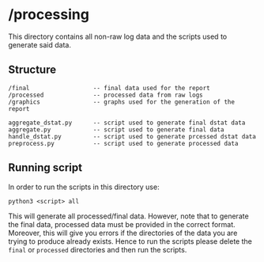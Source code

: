 # /processing
This directory contains all non-raw log data and the scripts used to generate said data.

## Structure
```
/final                  -- final data used for the report
/processed              -- processed data from raw logs
/graphics               -- graphs used for the generation of the report

aggregate_dstat.py      -- script used to generate final dstat data
aggregate.py            -- script used to generate final data
handle_dstat.py         -- script used to generate prcessed dstat data
preprocess.py           -- script used to generate processed data
```

## Running script
In order to run the scripts in this directory use:
```
python3 <script> all
```
This will generate all processed/final data. However, note that to generate the final data, processed data must be provided in the correct format. Moreover, this will give you errors if the directories of the data you are trying to produce already exists. Hence to run the scripts please delete the `final` or `processed` directories and then run the scripts.
